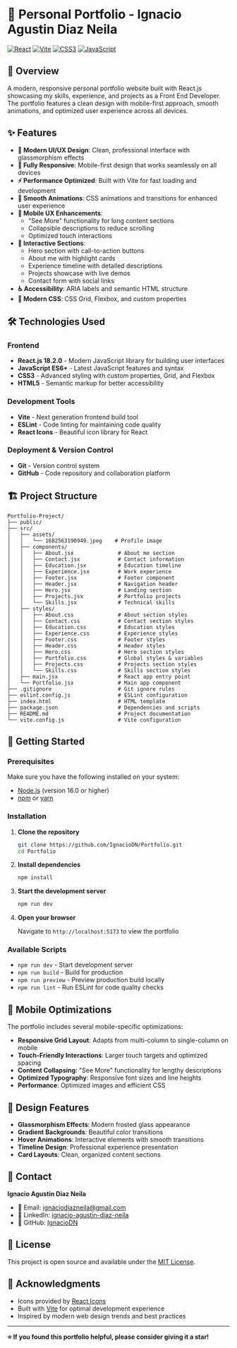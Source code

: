# 🌟 Personal Portfolio - Ignacio Agustin Diaz Neila

[![React](https://img.shields.io/badge/React-18.2.0-blue?logo=react)](https://reactjs.org/)
[![Vite](https://img.shields.io/badge/Vite-5.0.0-646CFF?logo=vite)](https://vitejs.dev/)
[![CSS3](https://img.shields.io/badge/CSS3-1572B6?logo=css3&logoColor=white)](https://www.w3.org/Style/CSS/)
[![JavaScript](https://img.shields.io/badge/JavaScript-F7DF1E?logo=javascript&logoColor=black)](https://developer.mozilla.org/en-US/docs/Web/JavaScript)

## 📖 Overview

A modern, responsive personal portfolio website built with React.js showcasing my skills, experience, and projects as a Front End Developer. The portfolio features a clean design with mobile-first approach, smooth animations, and optimized user experience across all devices.

## ✨ Features

- **🎨 Modern UI/UX Design**: Clean, professional interface with glassmorphism effects
- **📱 Fully Responsive**: Mobile-first design that works seamlessly on all devices
- **⚡ Performance Optimized**: Built with Vite for fast loading and development
- **🔄 Smooth Animations**: CSS animations and transitions for enhanced user experience
- **📖 Mobile UX Enhancements**: 
  - "See More" functionality for long content sections
  - Collapsible descriptions to reduce scrolling
  - Optimized touch interactions
- **🎯 Interactive Sections**:
  - Hero section with call-to-action buttons
  - About me with highlight cards
  - Experience timeline with detailed descriptions
  - Projects showcase with live demos
  - Contact form with social links
- **♿ Accessibility**: ARIA labels and semantic HTML structure
- **🌙 Modern CSS**: CSS Grid, Flexbox, and custom properties

## 🛠️ Technologies Used

### Frontend
- **React.js 18.2.0** - Modern JavaScript library for building user interfaces
- **JavaScript ES6+** - Latest JavaScript features and syntax
- **CSS3** - Advanced styling with custom properties, Grid, and Flexbox
- **HTML5** - Semantic markup for better accessibility

### Development Tools
- **Vite** - Next generation frontend build tool
- **ESLint** - Code linting for maintaining code quality
- **React Icons** - Beautiful icon library for React

### Deployment & Version Control
- **Git** - Version control system
- **GitHub** - Code repository and collaboration platform

## 🏗️ Project Structure

```
Portfolio-Project/
├── public/
├── src/
│   ├── assets/
│   │   └── 1682563190949.jpeg    # Profile image
│   ├── components/
│   │   ├── About.jsx              # About me section
│   │   ├── Contact.jsx            # Contact information
│   │   ├── Education.jsx          # Education timeline
│   │   ├── Experience.jsx         # Work experience
│   │   ├── Footer.jsx             # Footer component
│   │   ├── Header.jsx             # Navigation header
│   │   ├── Hero.jsx               # Landing section
│   │   ├── Projects.jsx           # Portfolio projects
│   │   └── Skills.jsx             # Technical skills
│   ├── styles/
│   │   ├── About.css              # About section styles
│   │   ├── Contact.css            # Contact section styles
│   │   ├── Education.css          # Education styles
│   │   ├── Experience.css         # Experience styles
│   │   ├── Footer.css             # Footer styles
│   │   ├── Header.css             # Header styles
│   │   ├── Hero.css               # Hero section styles
│   │   ├── Portfolio.css          # Global styles & variables
│   │   ├── Projects.css           # Projects section styles
│   │   └── Skills.css             # Skills section styles
│   ├── main.jsx                   # React app entry point
│   └── Portfolio.jsx              # Main app component
├── .gitignore                     # Git ignore rules
├── eslint.config.js               # ESLint configuration
├── index.html                     # HTML template
├── package.json                   # Dependencies and scripts
├── README.md                      # Project documentation
└── vite.config.js                 # Vite configuration
```

## 🚀 Getting Started

### Prerequisites

Make sure you have the following installed on your system:
- [Node.js](https://nodejs.org/) (version 16.0 or higher)
- [npm](https://www.npmjs.com/) or [yarn](https://yarnpkg.com/)

### Installation

1. **Clone the repository**
   ```bash
   git clone https://github.com/IgnacioDN/Portfolio.git
   cd Portfolio
   ```

2. **Install dependencies**
   ```bash
   npm install
   ```

3. **Start the development server**
   ```bash
   npm run dev
   ```

4. **Open your browser**
   
   Navigate to `http://localhost:5173` to view the portfolio

### Available Scripts

- `npm run dev` - Start development server
- `npm run build` - Build for production
- `npm run preview` - Preview production build locally
- `npm run lint` - Run ESLint for code quality checks

## 📱 Mobile Optimizations

The portfolio includes several mobile-specific optimizations:

- **Responsive Grid Layout**: Adapts from multi-column to single-column on mobile
- **Touch-Friendly Interactions**: Larger touch targets and optimized spacing
- **Content Collapsing**: "See More" functionality for lengthy descriptions
- **Optimized Typography**: Responsive font sizes and line heights
- **Performance**: Optimized images and efficient CSS

## 🎨 Design Features

- **Glassmorphism Effects**: Modern frosted glass appearance
- **Gradient Backgrounds**: Beautiful color transitions
- **Hover Animations**: Interactive elements with smooth transitions
- **Timeline Design**: Professional experience presentation
- **Card Layouts**: Clean, organized content sections

## 📧 Contact

**Ignacio Agustin Diaz Neila**
- 📧 Email: [ignaciodiazneila@gmail.com](mailto:ignaciodiazneila@gmail.com)
- 💼 LinkedIn: [ignacio-agustin-diaz-neila](https://www.linkedin.com/in/ignacio-agustin-diaz-neila-0359581b4/)
- 🐙 GitHub: [IgnacioDN](https://github.com/IgnacioDN)

## 📄 License

This project is open source and available under the [MIT License](LICENSE).

## 🙏 Acknowledgments

- Icons provided by [React Icons](https://react-icons.github.io/react-icons/)
- Built with [Vite](https://vitejs.dev/) for optimal development experience
- Inspired by modern web design trends and best practices

---

**⭐ If you found this portfolio helpful, please consider giving it a star!**
